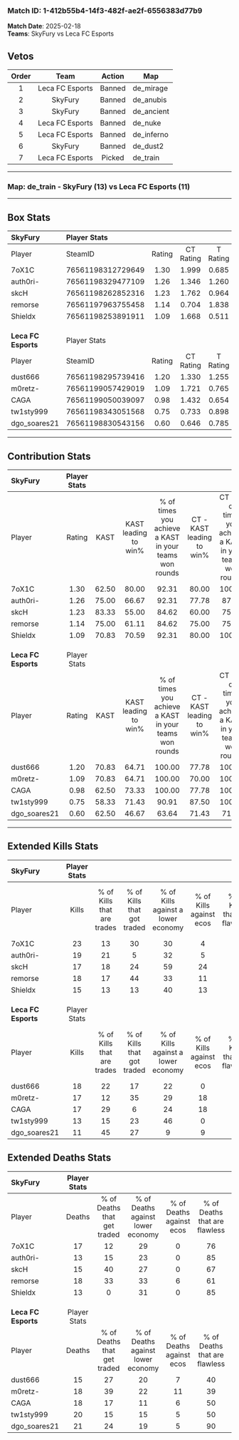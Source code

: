 ### Match ID: 1-412b55b4-14f3-482f-ae2f-6556383d77b9  
**Match Date**: 2025-02-18  
**Teams**: SkyFury vs Leca FC Esports  

## Vetos  

| Order | Team | Action | Map |
| :---: | :--: | :----: | --- |
| 1 | Leca FC Esports | Banned | de_mirage |
| 2 | SkyFury | Banned | de_anubis |
| 3 | SkyFury | Banned | de_ancient |
| 4 | Leca FC Esports | Banned | de_nuke |
| 5 | Leca FC Esports | Banned | de_inferno |
| 6 | SkyFury | Banned | de_dust2 |
| 7 | Leca FC Esports | Picked | de_train |

---  

### **Map**: de_train - SkyFury (13) vs Leca FC Esports (11)  
---  

## Box Stats  

| **SkyFury**         | Player Stats      |        |           |          |       |      |       |         |        |      |     |
| :- | :- | :-: | :-: | :-: | :-: | :-: | :-: | :-: | :-: | :-: | :-: |
| Player              | SteamID           | Rating | CT Rating | T Rating | KAST  | ADR  | Kills | Assists | Deaths | K/D  | HS% |
| 7oX1C               | 76561198312729649 |  1.30  |   1.999   |  0.685   | 62.50 | 97.7 |  23   |    4    |   17   | 1.35 | 47  |
| auth0ri-            | 76561198329477109 |  1.26  |   1.346   |  1.260   | 75.00 | 76.8 |  19   |    2    |   13   | 1.46 | 73  |
| skcH                | 76561198262852316 |  1.23  |   1.762   |  0.964   | 83.33 | 81.3 |  17   |    5    |   15   | 1.13 | 41  |
| remorse             | 76561197963755458 |  1.14  |   0.704   |  1.838   | 75.00 | 81.1 |  18   |    5    |   18   | 1.00 | 61  |
| Shieldx             | 76561198253891911 |  1.09  |   1.668   |  0.511   | 70.83 | 73.1 |  15   |    6    |   13   | 1.15 | 33  |
|                     |                   |        |           |          |       |      |       |         |        |      |     |
|                     |                   |        |           |          |       |      |       |         |        |      |     |
|                     |                   |        |           |          |       |      |       |         |        |      |     |
| **Leca FC Esports** | Player Stats      |        |           |          |       |      |       |         |        |      |     |
| Player              | SteamID           | Rating | CT Rating | T Rating | KAST  | ADR  | Kills | Assists | Deaths | K/D  | HS% |
| dust666             | 76561198295739416 |  1.20  |   1.330   |  1.255   | 70.83 | 87.0 |  18   |    7    |   15   | 1.20 | 66  |
| m0retz-             | 76561199057429019 |  1.09  |   1.721   |  0.765   | 70.83 | 82.9 |  17   |    7    |   18   | 0.94 | 58  |
| CAGA                | 76561199050039097 |  0.98  |   1.432   |  0.654   | 62.50 | 72.9 |  17   |    3    |   18   | 0.94 | 58  |
| tw1sty999           | 76561198343051568 |  0.75  |   0.733   |  0.898   | 58.33 | 67.7 |  13   |    5    |   20   | 0.65 | 53  |
| dgo_soares21        | 76561198830543156 |  0.60  |   0.646   |  0.785   | 62.50 | 45.2 |  11   |    3    |   21   | 0.52 | 45  |
---  

## Contribution Stats  

| **SkyFury**         | Player Stats |       |                      |                                                        |                           |                                                             |                          |                                                            |
| :- | :-: | :-: | :-: | :-: | :-: | :-: | :-: | :-: |
| Player              |    Rating    | KAST  | KAST leading to win% | % of times you achieve a KAST in your teams won rounds | CT - KAST leading to win% | CT - % of times you achieve a KAST in your teams won rounds | T - KAST leading to win% | T - % of times you achieve a KAST in your teams won rounds |
| 7oX1C               |     1.30     | 62.50 |        80.00         |                         92.31                          |           80.00           |                           100.00                            |          80.00           |                           80.00                            |
| auth0ri-            |     1.26     | 75.00 |        66.67         |                         92.31                          |           77.78           |                            87.50                            |          55.56           |                           100.00                           |
| skcH                |     1.23     | 83.33 |        55.00         |                         84.62                          |           60.00           |                            75.00                            |          50.00           |                           100.00                           |
| remorse             |     1.14     | 75.00 |        61.11         |                         84.62                          |           75.00           |                            75.00                            |          50.00           |                           100.00                           |
| Shieldx             |     1.09     | 70.83 |        70.59         |                         92.31                          |           80.00           |                           100.00                            |          57.14           |                           80.00                            |
|                     |              |       |                      |                                                        |                           |                                                             |                          |                                                            |
|                     |              |       |                      |                                                        |                           |                                                             |                          |                                                            |
|                     |              |       |                      |                                                        |                           |                                                             |                          |                                                            |
| **Leca FC Esports** | Player Stats |       |                      |                                                        |                           |                                                             |                          |                                                            |
| Player              |    Rating    | KAST  | KAST leading to win% | % of times you achieve a KAST in your teams won rounds | CT - KAST leading to win% | CT - % of times you achieve a KAST in your teams won rounds | T - KAST leading to win% | T - % of times you achieve a KAST in your teams won rounds |
| dust666             |     1.20     | 70.83 |        64.71         |                         100.00                         |           77.78           |                           100.00                            |          50.00           |                           100.00                           |
| m0retz-             |     1.09     | 70.83 |        64.71         |                         100.00                         |           70.00           |                           100.00                            |          57.14           |                           100.00                           |
| CAGA                |     0.98     | 62.50 |        73.33         |                         100.00                         |           77.78           |                           100.00                            |          66.67           |                           100.00                           |
| tw1sty999           |     0.75     | 58.33 |        71.43         |                         90.91                          |           87.50           |                           100.00                            |          50.00           |                           75.00                            |
| dgo_soares21        |     0.60     | 62.50 |        46.67         |                         63.64                          |           71.43           |                            71.43                            |          25.00           |                           50.00                            |
---  

## Extended Kills Stats  

| **SkyFury**         | Player Stats |                            |                            |                                    |                         |                              |                                 |                                       |                    |           |
| :- | :-: | :-: | :-: | :-: | :-: | :-: | :-: | :-: | :-: | :-: |
| Player              |    Kills     | % of Kills that are trades | % of Kills that got traded | % of Kills against a lower economy | % of Kills against ecos | % of Kills that are flawless | % of Kills that are close duels | % of Kills that are assisted by flash | Pistol Round Kills | AWP Kills |
| 7oX1C               |      23      |             13             |             30             |                 30                 |            4            |              70              |                4                |                   0                   |         3          |     1     |
| auth0ri-            |      19      |             21             |             5              |                 32                 |            5            |              53              |               11                |                   5                   |         2          |     2     |
| skcH                |      17      |             18             |             24             |                 59                 |           24            |              35              |               12                |                   6                   |         0          |     1     |
| remorse             |      18      |             17             |             44             |                 33                 |           11            |              44              |                6                |                  28                   |         4          |     0     |
| Shieldx             |      15      |             13             |             13             |                 40                 |           13            |              73              |                7                |                   7                   |         1          |     9     |
|                     |              |                            |                            |                                    |                         |                              |                                 |                                       |                    |           |
|                     |              |                            |                            |                                    |                         |                              |                                 |                                       |                    |           |
|                     |              |                            |                            |                                    |                         |                              |                                 |                                       |                    |           |
| **Leca FC Esports** | Player Stats |                            |                            |                                    |                         |                              |                                 |                                       |                    |           |
| Player              |    Kills     | % of Kills that are trades | % of Kills that got traded | % of Kills against a lower economy | % of Kills against ecos | % of Kills that are flawless | % of Kills that are close duels | % of Kills that are assisted by flash | Pistol Round Kills | AWP Kills |
| dust666             |      18      |             22             |             17             |                 22                 |            0            |              72              |                0                |                   0                   |         1          |     1     |
| m0retz-             |      17      |             12             |             35             |                 29                 |           18            |              65              |                6                |                   0                   |         1          |     0     |
| CAGA                |      17      |             29             |             6              |                 24                 |           18            |              82              |                0                |                   6                   |         0          |     0     |
| tw1sty999           |      13      |             15             |             23             |                 46                 |            0            |              85              |                8                |                  15                   |         0          |     3     |
| dgo_soares21        |      11      |             45             |             27             |                 9                  |            9            |              64              |                9                |                   9                   |         1          |     5     |
## Extended Deaths Stats  

| **SkyFury**         | Player Stats |                             |                                   |                          |                               |                            |                           |               |
| :- | :-: | :-: | :-: | :-: | :-: | :-: | :-: | :-: |
| Player              |    Deaths    | % of Deaths that get traded | % of Deaths against lower economy | % of Deaths against ecos | % of Deaths that are flawless | % of Deaths that are close | % of Deaths while blinded | Deaths to AWP |
| 7oX1C               |      17      |             12              |                29                 |            0             |              76               |             0              |            12             |       1       |
| auth0ri-            |      13      |             15              |                23                 |            0             |              85               |             8              |             0             |       2       |
| skcH                |      15      |             40              |                27                 |            0             |              67               |             0              |             0             |       1       |
| remorse             |      18      |             33              |                33                 |            6             |              61               |             6              |             6             |       2       |
| Shieldx             |      13      |              0              |                31                 |            0             |              85               |             8              |             8             |       3       |
|                     |              |                             |                                   |                          |                               |                            |                           |               |
|                     |              |                             |                                   |                          |                               |                            |                           |               |
|                     |              |                             |                                   |                          |                               |                            |                           |               |
| **Leca FC Esports** | Player Stats |                             |                                   |                          |                               |                            |                           |               |
| Player              |    Deaths    | % of Deaths that get traded | % of Deaths against lower economy | % of Deaths against ecos | % of Deaths that are flawless | % of Deaths that are close | % of Deaths while blinded | Deaths to AWP |
| dust666             |      15      |             27              |                20                 |            7             |              40               |             0              |            20             |       2       |
| m0retz-             |      18      |             39              |                22                 |            11            |              39               |             17             |             6             |       2       |
| CAGA                |      18      |             17              |                11                 |            6             |              50               |             0              |             6             |       2       |
| tw1sty999           |      20      |             15              |                15                 |            5             |              50               |             20             |             5             |       3       |
| dgo_soares21        |      21      |             24              |                19                 |            5             |              90               |             0              |            10             |       4       |
